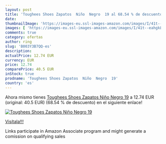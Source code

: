 ```yaml
---
layout: post
title: 'Toughees Shoes Zapatos  Niño  Negro  19 al 68.54 % de descuento'
date: 
thumbnailImage: 'https://images-eu.ssl-images-amazon.com/images/I/41t--eahgkL._SL200_.jpg'
images: [ 'https://images-eu.ssl-images-amazon.com/images/I/41t--eahgkL._SL200_.jpg' ]
comments: true
category: ofertas
author: ring
slug: 'B003Y3B7QQ-es'
description:
actualPrice: 12.74 EUR
currency: EUR
price: 12.74
comparePrice: 40.5 EUR
inStock: true
prodname: 'Toughees Shoes Zapatos  Niño  Negro  19'
country: 'es'
---
```


Ahora mismo tienes [Toughees Shoes Zapatos  Niño  Negro  19](https://www.amazon.es/dp/B003Y3B7QQ/?tag=tolees-21) a 12.74 EUR (original: 40.5 EUR) (68.54 %  de descuento) en el siguiente enlace!

[![Toughees Shoes Zapatos  Niño  Negro  19](https://images-eu.ssl-images-amazon.com/images/I/41t--eahgkL._SL200_.jpg)](https://www.amazon.es/dp/B003Y3B7QQ/?tag=tolees-21)

[Visítala!!!](https://www.amazon.es/dp/B003Y3B7QQ/?tag=tolees-21)

Links participate in Amazon Associate program and might generate a comission on qualifying sales
